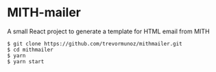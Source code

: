 # MITH-mailer
A small React project to generate a template for HTML email from MITH

```
$ git clone https://github.com/trevormunoz/mithmailer.git
$ cd mithmailer
$ yarn
$ yarn start
```
